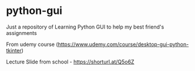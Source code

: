 # python-gui
Just a repository of Learning Python GUI to help my best friend's assignments

From udemy course (https://www.udemy.com/course/desktop-gui-python-tkinter)

Lecture Slide from school - https://shorturl.at/Q5o6Z


